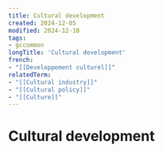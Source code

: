 ```yaml
---
title: Cultural development
created: 2024-12-05
modified: 2024-12-10
tags:
- gccommon
longTitle: 'Cultural development'
french:
- "[[Developpement culturel]]"
relatedTerm:
- "[[Cultural industry]]"
- "[[Cultural policy]]"
- "[[Culture]]"
---
```

# Cultural development
